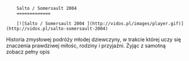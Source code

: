 
        Salto / Somersault 2004 
        =============
        
        [![Salto / Somersault 2004 ](http://vidos.pl/images/player.gif)](http://vidos.pl/salto-somersault-2004)
        
        
 Historia zmysłowej podróży młodej dziewczyny, w trakcie której uczy się znaczenia prawdziwej miłośc, rodziny i przyjaźni. Żyjąc z samotną zobacz pełny opis
    